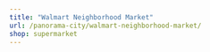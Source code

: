 ```yaml
---
title: "Walmart Neighborhood Market"
url: /panorama-city/walmart-neighborhood-market/
shop: supermarket
---
```

